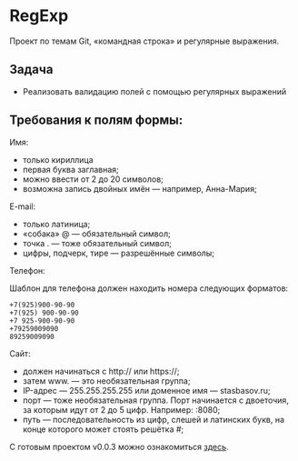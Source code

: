 # RegExp

Проект по темам Git, «командная строка» и регулярные выражения.


## Задача
 - Реализовать валидацию полей с помощью регулярных выражений


## Требования к полям формы:
Имя:
- только кириллица
- первая буква заглавная;
- можно ввести от 2 до 20 символов;
- возможна запись двойных имён — например, Анна-Мария;

E-mail:
- только латиница;
- «собака» @ — обязательный символ;
- точка . — тоже обязательный символ;
- цифры, подчерк, тире — разрешённые символы;

Телефон:

Шаблон для телефона должен находить номера следующих форматов:
```
+7(925)900-90-90
+7(925) 900-90-90
+7 925-900-90-90
+79259009090
89259009090
```

Сайт:
- должен начинаться с http:// или https://;
- затем www. — это необязательная группа;
- IP-адрес — 255.255.255.255 или доменное имя — stasbasov.ru;
- порт — тоже необязательная группа. Порт начинается с двоеточия, за которым идут от 2 до 5 цифр. Например: :8080;
- путь — последовательность из цифр, слешей и латинских букв, на конце которого может стоять решётка #;
 



С готовым проектом v0.0.3 можно ознакомиться [здесь][1]. 

[1]: https://itwassoclear.github.io/regexp-validation/
